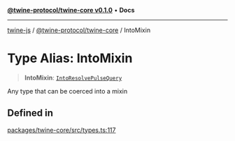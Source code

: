 [**@twine-protocol/twine-core v0.1.0**](../index.md) • **Docs**

***

[twine-js](../../../index.md) / [@twine-protocol/twine-core](../index.md) / IntoMixin

# Type Alias: IntoMixin

> **IntoMixin**: [`IntoResolvePulseQuery`](IntoResolvePulseQuery.md)

Any type that can be coerced into a mixin

## Defined in

[packages/twine-core/src/types.ts:117](https://github.com/twine-protocol/twine-js/blob/fb5041c7a2da4a796f653066248604ca1c5dccc6/packages/twine-core/src/types.ts#L117)
